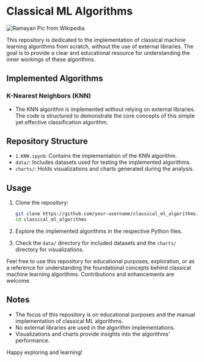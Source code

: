 # Classical ML Algorithms

<!-- ![Classical ML Algorithms Image](https://miro.medium.com/v2/resize:fit:1358/1*aWfzGAC6BvHQ3kh-ZbVNxg.jpeg) -->

<p align="left" width=50%>
    <!-- <img src="https://miro.medium.com/v2/resize:fit:1358/1*aWfzGAC6BvHQ3kh-ZbVNxg.jpeg" alt="Ramayan Pic from Wikipedia" width="60%" height="60%"> -->
    <img src="https://miro.medium.com/v2/resize:fit:1358/1*aWfzGAC6BvHQ3kh-ZbVNxg.jpeg" alt="Ramayan Pic from Wikipedia">
</p>

This repository is dedicated to the implementation of classical machine learning algorithms from scratch, without the use of external libraries. The goal is to provide a clear and educational resource for understanding the inner workings of these algorithms.

## Implemented Algorithms

### K-Nearest Neighbors (KNN)
- The KNN algorithm is implemented without relying on external libraries. The code is structured to demonstrate the core concepts of this simple yet effective classification algorithm.

## Repository Structure

- `1.KNN.ipynb`: Contains the implementation of the KNN algorithm.
- `data/`: Includes datasets used for testing the implemented algorithms.
- `charts/`: Holds visualizations and charts generated during the analysis.

## Usage

1. Clone the repository:

    ```bash
    git clone https://github.com/your-username/classical_ml_algorithms.git
    cd classical_ml_algorithms
    ```

2. Explore the implemented algorithms in the respective Python files.

3. Check the `data/` directory for included datasets and the `charts/` directory for visualizations.

Feel free to use this repository for educational purposes, exploration, or as a reference for understanding the foundational concepts behind classical machine learning algorithms. Contributions and enhancements are welcome.

## Notes

- The focus of this repository is on educational purposes and the manual implementation of classical ML algorithms.
- No external libraries are used in the algorithm implementations.
- Visualizations and charts provide insights into the algorithms' performance.

Happy exploring and learning!
